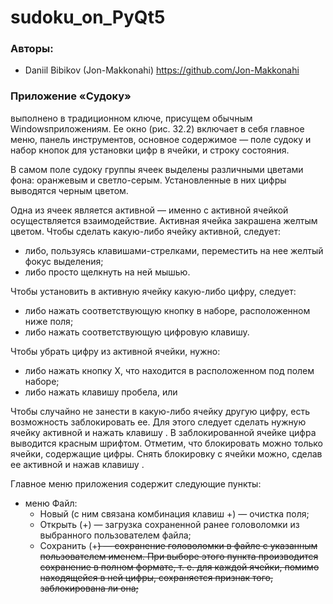 # sudoku_on_PyQt5

### Авторы:
- Daniil Bibikov (Jon-Makkonahi) https://github.com/Jon-Makkonahi

### Приложение «Судоку» 
выполнено в традиционном ключе, присущем обычным Windowsприложениям. 
Ее окно (рис. 32.2) включает в себя главное меню, панель инструментов, 
основное содержимое — поле судоку и набор кнопок для установки цифр в ячейки, и строку состояния.

В самом поле судоку группы ячеек выделены различными цветами фона: оранжевым
и светло-серым. Установленные в них цифры выводятся черным цветом.

Одна из ячеек является активной — именно с активной ячейкой осуществляется взаимодействие. 
Активная ячейка закрашена желтым цветом.
Чтобы сделать какую-либо ячейку активной, следует:

 * либо, пользуясь клавишами-стрелками, переместить на нее желтый фокус выделения;
 * либо просто щелкнуть на ней мышью.

Чтобы установить в активную ячейку какую-либо цифру, следует:

 * либо нажать соответствующую кнопку в наборе, расположенном ниже поля;
 * либо нажать соответствующую цифровую клавишу.

Чтобы убрать цифру из активной ячейки, нужно:
 * либо нажать кнопку Х, что находится в расположенном под полем наборе;
 * либо нажать клавишу пробела, <Backspace> или <Del>

Чтобы случайно не занести в какую-либо ячейку другую цифру, есть возможность заблокировать ее. 
Для этого следует сделать нужную ячейку активной и нажать клавишу <F2>.
В заблокированной ячейке цифра выводится красным шрифтом.
Отметим, что блокировать можно только ячейки, содержащие цифры.
Снять блокировку с ячейки можно, сделав ее активной и нажав клавишу <F4>. 
  
Главное меню приложения содержит следующие пункты:
* меню Файл:
  * Новый (с ним связана комбинация клавиш <Ctrl>+<N>) — очистка поля;
  * Открыть (<Ctrl>+<O>) — загрузка сохраненной ранее головоломки из выбранного
    пользователем файла;
  * Сохранить (<Ctrl>+<S>) — сохранение головоломки в файле с указанным пользователем именем. При выборе этого пункта производится сохранение в полном формате, т. е. для каждой ячейки, помимо находящейся в ней цифры, сохраняется признак того, заблокирована ли она;

